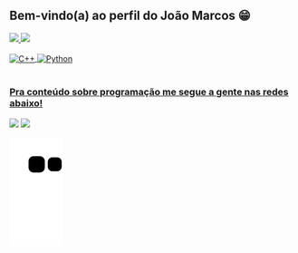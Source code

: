 ## Bem-vindo(a) ao perfil do João Marcos 😁

 <div>
   <a href="https://github.com/JohnMarcosP">
   <img height="180em" src="https://github-readme-stats.vercel.app/api?username=JohnMarcosP&show_icons=true&theme=tokyonight&include_all_commits=true&count_private=true"/>
   <img height="180em" src="https://github-readme-stats.vercel.app/api/top-langs/?username=JohnMarcosP&layout=compact&langs_count=6&theme=tokyonight"/>

</div>
<div style="display: inline_block"><br>

   <img align="center" alt="C++" height="30" width="40" src="https://cdn.jsdelivr.net/gh/devicons/devicon/icons/cplusplus/cplusplus-original.svg" />
   <img align="center" alt="Python" height="30" width="40" src="https://cdn.jsdelivr.net/gh/devicons/devicon/icons/python/python-original.svg" />
</div>
 
 <br>
 
  ### Pra conteúdo sobre programação me segue a gente nas redes abaixo!
 
<div> 
  <a href="https://instagram.com/dev.joao_marcos" target="_blank"><img src="https://img.shields.io/badge/-Instagram-%23E4405F?style=for-the-badge&logo=instagram&logoColor=white" target="_blank"></a>
  <a href = "mailto:gemeos@devemdobro.com"><img src="https://img.shields.io/badge/-Gmail-%23333?style=for-the-badge&logo=gmail&logoColor=white" target="_blank"></a>
 
  ![Snake animation](https://github.com/JohnMarcosP/JohnMarcosP/blob/output/github-contribution-grid-snake.svg)

</div>
